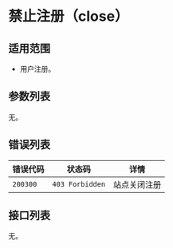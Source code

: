# 禁止注册（close）

## 适用范围

- 用户注册。

## 参数列表

无。

## 错误列表

| 错误代码 | 状态码          | 详情         |
| -------- | --------------- | ------------ |
| `200300` | `403 Forbidden` | 站点关闭注册 |


## 接口列表

无。
